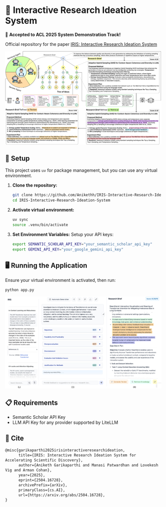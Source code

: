 # 🌟 Interactive Research Ideation System

🎉 **Accepted to ACL 2025 System Demonstration Track!**

Official repository for the paper [IRIS: Interactive Research Ideation System](https://arxiv.org/abs/2504.16728) 


![IRIS Diagram](assets/Diagram.png)

## 🔗 Setup

This project uses ```uv``` for package management, but you can use any virtual environment.

1.  **Clone the repository:**
    ```bash
    git clone https://github.com/Anikethh/IRIS-Interactive-Research-Ideation-System.git
    cd IRIS-Interactive-Research-Ideation-System
    ```

2.  **Activate virtual environment:**
    ```bash
    uv sync
    source .venv/bin/activate 
    ```

3.  **Set Environment Variables:**
    Setup your API keys:
    ```bash
    export SEMANTIC_SCHOLAR_API_KEY="your_semantic_scholar_api_key" 
    export GEMINI_API_KEY="your_google_gemini_api_key" 
    ```

## 🖥️ Running the Application

Ensure your virtual environment is activated, then run:

```bash
python app.py
```

![IRIS Interface](assets/Interface.png)

## 📋 Requirements

- Semantic Scholar API Key
-  LLM API Key for any provider supported by LiteLLM

## 📧 Cite
```
@misc{garikaparthi2025irisinteractiveresearchideation,
      title={IRIS: Interactive Research Ideation System for Accelerating Scientific Discovery}, 
      author={Aniketh Garikaparthi and Manasi Patwardhan and Lovekesh Vig and Arman Cohan},
      year={2025},
      eprint={2504.16728},
      archivePrefix={arXiv},
      primaryClass={cs.AI},
      url={https://arxiv.org/abs/2504.16728}, 
}
```
